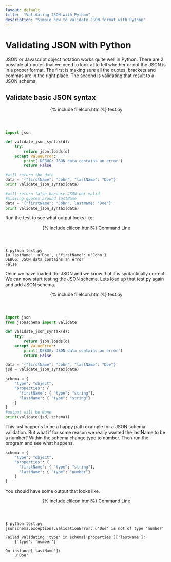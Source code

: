 ```yaml
---
layout: default
title:  "Validating JSON with Python"
description: "Simple how to validate JSON format with Python"
---
```

# Validating JSON with Python

JSON or Javascript object notation works quite well in Python.  There are 2
possible attributes that we need to look at to tell whether or not the JSON is
in a proper format.  The first is making sure all the quotes, brackets and
commas are in the right place.  The second is validating that result to a JSON
schema.


## Validate basic JSON syntax

<header class="cm1 w3-blue">
  {% include fileIcon.html%}
  test.py
</header>


```python
import json

def validate_json_syntax(d):
    try:
        return json.loads(d)
    except ValueError:
        print('DEBUG: JSON data contains an error')
        return False

#will return the data
data = '{"firstName": "John", "lastName": "Doe"}'
print validate_json_syntax(data)

#will return false because JSON not valid
#missing quotes around lastName
data = '{"firstName": "John", lastName: "Doe"}'
print validate_json_syntax(data)
```



Run the test to see what output looks like.


<header class="cm1 w3-grey">
  {% include cliIcon.html%}
  Command Line
</header>


```
$ python test.py
{u'lastName': u'Doe', u'firstName': u'John'}
DEBUG: JSON data contains an error
False
```



Once we have loaded the JSON and we know that it is syntactically correct. We
can now start testing the JSON schema. Lets load up that test.py again and add
JSON schema.


<header class="cm1 w3-blue">
  {% include fileIcon.html%}
  test.py
</header>


```python
import json
from jsonschema import validate

def validate_json_syntax(d):
    try:
        return json.loads(d)
    except ValueError:
        print('DEBUG: JSON data contains an error')
        return False

data = '{"firstName": "John", "lastName": "Doe"}'
jsd = validate_json_syntax(data)

schema = {
    "type": "object",
    "properties": {
      "firstName": { "type": "string"},
      "lastName": { "type": "string"}
    }
}
#output will be None
print(validate(jsd, schema))

```




This just happens to be a happy path example for a JSON schema validation.  But
what if for some reason we really wanted the lastName to be a number? Within
the schema change type to number.  Then run the program and see what happens.

```python
schema = {
    "type": "object",
    "properties": {
      "firstName": { "type": "string"},
      "lastName": { "type": "number"}
    }
}
```

You should have some output that looks like.


<header class="cm1 w3-grey">
  {% include cliIcon.html%}
  Command Line
</header>


```
$ python test.py
jsonschema.exceptions.ValidationError: u'Doe' is not of type 'number'

Failed validating 'type' in schema['properties']['lastName']:
    {'type': 'number'}

On instance['lastName']:
    u'Doe'
```


